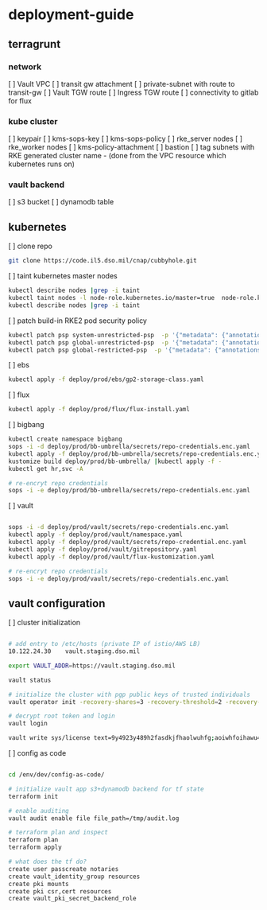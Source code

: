 # deployment-guide

## terragrunt

### network

[ ]  Vault VPC
    [ ]  transit gw attachment
    [ ]  private-subnet with route to transit-gw
[ ]  Vault TGW route
[ ]  Ingress TGW route
[ ]  connectivity to gitlab for flux

### kube cluster

[ ]  keypair
[ ]  kms-sops-key
[ ]  kms-sops-policy
[ ]  rke_server nodes
[ ]  rke_worker nodes
[ ]  kms-policy-attachment
[ ]  bastion
[ ]  tag subnets with RKE generated cluster name - (done from the VPC resource which kubernetes runs on)

### vault backend

[ ]  s3 bucket
[ ]  dynamodb table

## kubernetes

[ ]  clone repo

```bash
git clone https://code.il5.dso.mil/cnap/cubbyhole.git
```

[ ]  taint kubernetes master nodes

```bash
kubectl describe nodes |grep -i taint
kubectl taint nodes -l node-role.kubernetes.io/master=true  node-role.kubernetes.io/master:NoSchedule
kubectl describe nodes |grep -i taint
```

[ ]  patch build-in RKE2 pod security policy

```bash
kubectl patch psp system-unrestricted-psp  -p '{"metadata": {"annotations":{"seccomp.security.alpha.kubernetes.io/allowedProfileNames": "*"}}}'
kubectl patch psp global-unrestricted-psp  -p '{"metadata": {"annotations":{"seccomp.security.alpha.kubernetes.io/allowedProfileNames": "*"}}}'
kubectl patch psp global-restricted-psp  -p '{"metadata": {"annotations":{"seccomp.security.alpha.kubernetes.io/allowedProfileNames": "*"}}}'
```

[ ]  ebs

```bash
kubectl apply -f deploy/prod/ebs/gp2-storage-class.yaml
```

[ ]  flux

```bash
kubectl apply -f deploy/prod/flux/flux-install.yaml
```

[ ]  bigbang

```bash
kubectl create namespace bigbang
sops -i -d deploy/prod/bb-umbrella/secrets/repo-credentials.enc.yaml
kubectl apply -f deploy/prod/bb-umbrella/secrets/repo-credentials.enc.yaml
kustomize build deploy/prod/bb-umbrella/ |kubectl apply -f -
kubectl get hr,svc -A

# re-encryt repo credentials
sops -i -e deploy/prod/bb-umbrella/secrets/repo-credentials.enc.yaml

```

[ ]  vault

```bash

sops -i -d deploy/prod/vault/secrets/repo-credentials.enc.yaml
kubectl apply -f deploy/prod/vault/namespace.yaml
kubectl apply -f deploy/prod/vault/secrets/repo-credential.enc.yaml
kubectl apply -f deploy/prod/vault/gitrepository.yaml
kubectl apply -f deploy/prod/vault/flux-kustomization.yaml

# re-encryt repo credentials
sops -i -e deploy/prod/vault/secrets/repo-credentials.enc.yaml
```

## vault configuration

[ ]  cluster initialization

```bash

# add entry to /etc/hosts (private IP of istio/AWS LB)
10.122.24.30    vault.staging.dso.mil

export VAULT_ADDR=https://vault.staging.dso.mil

vault status

# initialize the cluster with pgp public keys of trusted individuals
vault operator init -recovery-shares=3 -recovery-threshold=2 -recovery-pgp-keys="israel.asc, cam.asc, gabe.asc" -root-token-pgp-key="cam.asc" -tls-skip-verify

# decrypt root token and login
vault login 

vault write sys/license text=9y4923y489h2fasdkjfhaolwuhfg;aoiwhfoihawu4fhbiuaw2hbfiua3ghfb2p3098ry1293r8

```

[ ]  config as code

```bash

cd /env/dev/config-as-code/

# initialize vault app s3+dynamodb backend for tf state
terraform init

# enable auditing
vault audit enable file file_path=/tmp/audit.log

# terraform plan and inspect
terraform plan 
terraform apply 

# what does the tf do?
create user passcreate notaries
create vault_identity_group resources
create pki mounts
create pki csr,cert resources
create vault_pki_secret_backend_role 

```
